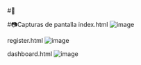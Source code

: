 #📱

#📷Capturas de pantalla
index.html
![image](https://github.com/user-attachments/assets/9297cc07-c199-471a-9e88-136a971f6c0f)

register.html
![image](https://github.com/user-attachments/assets/0db75036-d0da-4a6c-8752-534f51f6d9ca)

dashboard.html
![image](https://github.com/user-attachments/assets/c45c1bc3-e7ef-4853-88d4-65056b9c5261)


